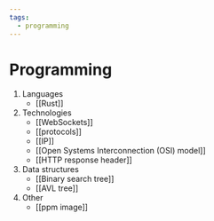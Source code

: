 ```yaml
---
tags:
  - programming
---
```

# Programming
1. Languages
	- [[Rust]]
2. Technologies
	- [[WebSockets]]
	- [[protocols]]
	- [[IP]]
    - [[Open Systems Interconnection (OSI) model]]
    - [[HTTP response header]]
3. Data structures
	- [[Binary search tree]]
	- [[AVL tree]]
4. Other
	- [[ppm image]]